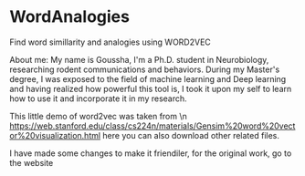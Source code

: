 # WordAnalogies
Find word simillarity and analogies using WORD2VEC

About me:
My name is Goussha,
I'm a Ph.D. student in Neurobiology, researching rodent communications and behaviors. 
During my Master's degree, I was exposed to the field of machine learning and Deep learning and having realized how powerful this tool is, I took it upon my self to learn how to use it and incorporate it in my research.

This little demo of word2vec was taken from \n
https://web.stanford.edu/class/cs224n/materials/Gensim%20word%20vector%20visualization.html
here you can also download other related files.

I have made some changes to make it friendiler,
for the original work, go to the website
